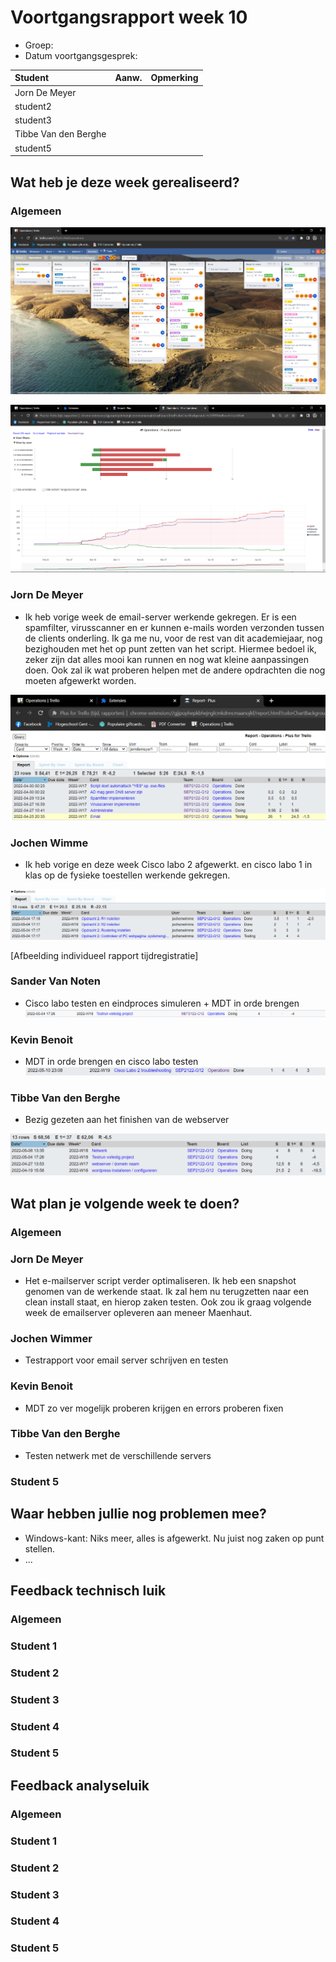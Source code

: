 # Voortgangsrapport week 10

- Groep:
- Datum voortgangsgesprek:

| Student       | Aanw. | Opmerking |
| :------------ | :---- | :-------- |
| Jorn De Meyer |       |           |
| student2      |       |           |
| student3      |       |           |
| Tibbe Van den Berghe      |       |           |
| student5      |       |           |

## Wat heb je deze week gerealiseerd?

### Algemeen

![W10_kanban](img/kanban/W10.png)

![W10_team](img/team/W10.png)

### Jorn De Meyer

- Ik heb vorige week de email-server werkende gekregen. Er is een spamfilter, virusscanner en er kunnen e-mails worden verzonden tussen de clients onderling. Ik ga me nu, voor de rest van dit academiejaar, nog bezighouden met het op punt zetten van het script. Hiermee bedoel ik, zeker zijn dat alles mooi kan runnen en nog wat kleine aanpassingen doen. Ook zal ik wat proberen helpen met de andere opdrachten die nog moeten afgewerkt worden.

![W10_Jorn](img/Jorn/W10.png)

### Jochen Wimme

- Ik heb vorige en deze week Cisco labo 2 afgewerkt. en cisco labo 1 in klas op de fysieke toestellen werkende gekregen.

![W10_Jochen](img/Jochen/W10.png)

[Afbeelding individueel rapport tijdregistratie]

### Sander Van Noten 

- Cisco labo testen en eindproces simuleren + MDT in orde brengen
![W10_Sander](img/Sander/week10.png)


### Kevin Benoit
- MDT in orde brengen en cisco labo testen
![W10_Kevin](img/Kevin/W10.png)

### Tibbe Van den Berghe

- Bezig gezeten aan het finishen van de webserver

![W10_Tibbe](img/Tibbe/W10.png)

## Wat plan je volgende week te doen?

### Algemeen

### Jorn De Meyer

- Het e-mailserver script verder optimaliseren. Ik heb een snapshot genomen van de werkende staat. Ik zal hem nu terugzetten naar een clean install staat, en hierop zaken testen. Ook zou ik graag volgende week de emailserver opleveren aan meneer Maenhaut.

### Jochen Wimmer

- Testrapport voor email server schrijven en testen

### Kevin Benoit

- MDT zo ver mogelijk proberen krijgen en errors proberen fixen

### Tibbe Van den Berghe

- Testen netwerk met de verschillende servers

### Student 5

## Waar hebben jullie nog problemen mee?

- Windows-kant: Niks meer, alles is afgewerkt. Nu juist nog zaken op punt stellen.
- ...

## Feedback technisch luik

### Algemeen

### Student 1

### Student 2

### Student 3

### Student 4

### Student 5

## Feedback analyseluik

### Algemeen

### Student 1

### Student 2

### Student 3

### Student 4

### Student 5
